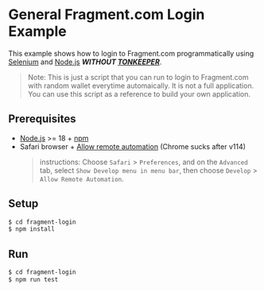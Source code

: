 # General Fragment.com Login Example

This example shows how to login to Fragment.com programmatically using [Selenium](https://www.selenium.dev/) and [Node.js](https://nodejs.org/en/) **_WITHOUT [TONKEEPER](https://tonkeeper.com/)_**.

> Note: This is just a script that you can run to login to Fragment.com with random wallet everytime automaically. It is not a full application. You can use this script as a reference to build your own application.

## Prerequisites

- [Node.js](https://nodejs.org/en/) >= 18 + [npm](https://www.npmjs.com/get-npm)
- Safari browser + [Allow remote automation](https://developer.apple.com/documentation/webkit/testing_with_webdriver_in_safari#enable_remote_automation) (Chrome sucks after v114)
  > instructions: Choose `Safari` > `Preferences`, and on the `Advanced` tab, select `Show Develop menu in menu bar`, then choose `Develop` > `Allow Remote Automation`.

## Setup

```bash
$ cd fragment-login
$ npm install
```

## Run

```bash
$ cd fragment-login
$ npm run test
```
